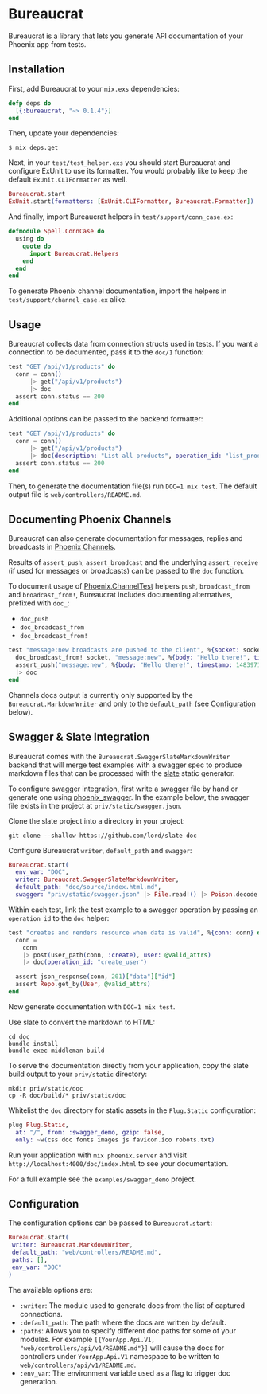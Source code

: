 Bureaucrat
==========

Bureaucrat is a library that lets you generate API documentation of your Phoenix
app from tests.


Installation
------------

First, add Bureaucrat to your `mix.exs` dependencies:

```elixir
defp deps do
  [{:bureaucrat, "~> 0.1.4"}]
end
```

Then, update your dependencies:

```
$ mix deps.get
```

Next, in your `test/test_helper.exs` you should start Bureaucrat and configure
ExUnit to use its formatter. You would probably like to keep the default
`ExUnit.CLIFormatter` as well.

```elixir
Bureaucrat.start
ExUnit.start(formatters: [ExUnit.CLIFormatter, Bureaucrat.Formatter])
```

And finally, import Bureaucrat helpers in `test/support/conn_case.ex`:

```elixir
defmodule Spell.ConnCase do
  using do
    quote do
      import Bureaucrat.Helpers
    end
  end
end
```

To generate Phoenix channel documentation, import the helpers in `test/support/channel_case.ex` alike.

Usage
-----

Bureaucrat collects data from connection structs used in tests.
If you want a connection to be documented, pass it to the `doc/1` function:

```elixir
test "GET /api/v1/products" do
  conn = conn()
      |> get("/api/v1/products")
      |> doc
  assert conn.status == 200
end
```

Additional options can be passed to the backend formatter:

```elixir
test "GET /api/v1/products" do
  conn = conn()
      |> get("/api/v1/products")
      |> doc(description: "List all products", operation_id: "list_products")
  assert conn.status == 200
end

```

Then, to generate the documentation file(s) run `DOC=1 mix test`.
The default output file is `web/controllers/README.md`.

Documenting Phoenix Channels
----------------------------

Bureaucrat can also generate documentation for messages, replies and broadcasts in [Phoenix Channels](http://www.phoenixframework.org/docs/channels).

Results of `assert_push`, `assert_broadcast` and the underlying `assert_receive` (if used for messages or broadcasts) can be passed to the `doc` function.

To document usage of [Phoenix.ChannelTest](https://hexdocs.pm/phoenix/Phoenix.ChannelTest.html) helpers `push`, `broadcast_from` and `broadcast_from!`, Bureaucrat includes documenting alternatives, prefixed with `doc_`:
  * `doc_push`
  * `doc_broadcast_from`
  * `doc_broadcast_from!`

```elixir
test "message:new broadcasts are pushed to the client", %{socket: socket} do
  doc_broadcast_from! socket, "message:new", %{body: "Hello there!", timestamp: 1483971926566, user: "marla"}
  assert_push("message:new", %{body: "Hello there!", timestamp: 1483971926566, user: "marla"})
  |> doc
end
```

Channels docs output is currently only supported by the `Bureaucrat.MarkdownWriter` and only to the `default_path` (see [Configuration](#configuration) below).

Swagger & Slate Integration
---------------------------

Bureaucrat comes with the `Bureaucrat.SwaggerSlateMarkdownWriter` backend that will merge test examples with a swagger spec to produce markdown files that can be processed with the [slate](https://github.com/lord/slate) static generator.

To configure swagger integration, first write a swagger file by hand or generate one using [phoenix_swagger](https://github.com/xerions/phoenix_swagger). In the example below, the swagger file exists in the project at `priv/static/swagger.json`.

Clone the slate project into a directory in your project:

```
git clone --shallow https://github.com/lord/slate doc
```

Configure Bureaucrat `writer`, `default_path` and `swagger`:

```elixir
Bureaucrat.start(
  env_var: "DOC",
  writer: Bureaucrat.SwaggerSlateMarkdownWriter,
  default_path: "doc/source/index.html.md",
  swagger: "priv/static/swagger.json" |> File.read!() |> Poison.decode!())
```

Within each test, link the test example to a swagger operation by passing an `operation_id` to the `doc` helper:

```elixir
test "creates and renders resource when data is valid", %{conn: conn} do
  conn =
    conn
    |> post(user_path(conn, :create), user: @valid_attrs)
    |> doc(operation_id: "create_user")

  assert json_response(conn, 201)["data"]["id"]
  assert Repo.get_by(User, @valid_attrs)
end
```

Now generate documentation with `DOC=1 mix test`.

Use slate to convert the markdown to HTML:

```
cd doc
bundle install
bundle exec middleman build
```

To serve the documentation directly from your application, copy the slate build output to your `priv/static` directory:

```
mkdir priv/static/doc
cp -R doc/build/* priv/static/doc
```

Whitelist the `doc` directory for static assets in the `Plug.Static` configuration:

```elixir
plug Plug.Static,
  at: "/", from: :swagger_demo, gzip: false,
  only: ~w(css doc fonts images js favicon.ico robots.txt)
```

Run your application with `mix phoenix.server` and visit `http://localhost:4000/doc/index.html` to see your documentation.

For a full example see the `examples/swagger_demo` project.

Configuration
-------------

The configuration options can be passed to `Bureaucrat.start`:

```elixir
Bureaucrat.start(
 writer: Bureaucrat.MarkdownWriter,
 default_path: "web/controllers/README.md",
 paths: [],
 env_var: "DOC"
)
```

The available options are:

* `:writer`: The module used to generate docs from the list of captured
connections.
* `:default_path`: The path where the docs are written by default.
* `:paths`: Allows you to specify different doc paths for some of your modules.
For example `[{YourApp.Api.V1, "web/controllers/api/v1/README.md"}]` will
cause the docs for controllers under `YourApp.Api.V1` namespace to
be written to `web/controllers/api/v1/README.md`.
* `:env_var`: The environment variable used as a flag to trigger doc generation.
